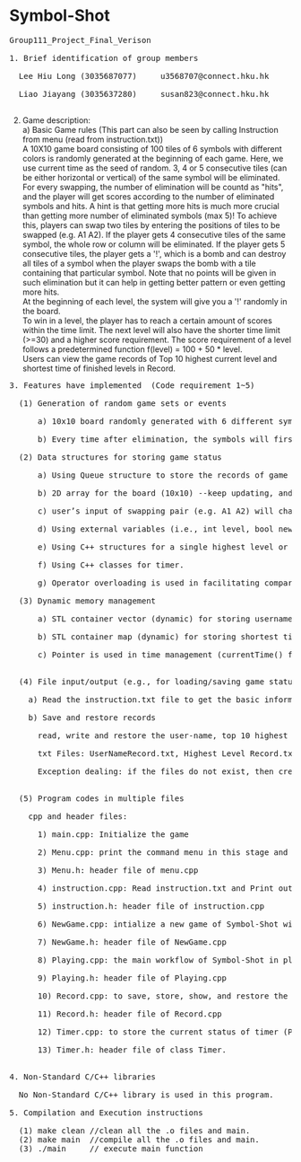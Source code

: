 # Symbol-Shot
<pre>
Group111_Project_Final_Verison <br />
1. Brief identification of group members<br />
  Lee Hiu Long (3035687077)		u3568707@connect.hku.hk<br />
  Liao Jiayang (3035637280)		susan823@connect.hku.hk<br />
</pre>
2. Game description:<br />
  a) Basic Game rules (This part can also be seen by calling Instruction from menu (read from instruction.txt))<br />
  A 10X10 game board consisting of 100 tiles of 6 symbols with different colors is randomly generated at the beginning of each game. Here, we use current time as the seed of random. 3, 4 or 5 consecutive tiles (can be either horizontal or vertical) of the same symbol will be eliminated. For every swapping, the number of elimination will be countd as "hits",  and the player will get scores according to the number of eliminated symbols and hits. A hint is that getting more hits is much more crucial than getting more number of eliminated symbols (max 5)!
  To achieve this, players can swap two tiles by entering the positions of tiles to be swapped (e.g. A1 A2). If the player gets 4 consecutive tiles of the same symbol, the whole row or column will be eliminated. If the player gets 5 consecutive tiles, the player gets a '!', which is a bomb and can destroy all tiles of a symbol when the player swaps the bomb with a tile containing that particular symbol. Note that no points will be given in such elimination but it can help in getting better pattern or even getting more hits.<br />
    At the beginning of each level, the system will give you a '!' randomly in the board.<br />
  To win in a level, the player has to reach a certain amount of scores within the time limit. The next level will also have the shorter time limit (>=30) and a higher score requirement. The score requirement of a level follows a predetermined function f(level) = 100 + 50 * level.<br />
  Users can view the game records of Top 10 highest current level and shortest time of finished levels in Record.<br />
<pre>
3. Features have implemented  (Code requirement 1~5)<br />
  (1) Generation of random game sets or events<br />
      a) 10x10 board randomly generated with 6 different symbols <br />
      b) Every time after elimination, the symbols will first fall down and then randomly generate new symbols in the blank area. After that, the game will print the new board. <br />
  (2) Data structures for storing game status<br />
      a) Using Queue structure to store the records of game (Highest evel, Shortest time, and User name)<br />
      b) 2D array for the board (10x10) --keep updating, and will be generated randomly when level starts<br />
      c) user’s input of swapping pair (e.g. A1 A2) will change to indices in 2D array for internal interpretation<br />
      d) Using external variables (i.e., int level, bool newBoard...) to store the current game progress.<br />
      e) Using C++ structures for a single highest level or shortest time record.<br />
      f) Using C++ classes for timer.<br />
      g) Operator overloading is used in facilitating comparison and sorting, for the map and vector of structures, to store the best or top 10 records with some special cases considered, such as same user will not appear twice in Highest Level, New record replace old record if the former surpasses the latter, if the value of a particular parameter is same then compare another parameter, etc.<br />
  (3) Dynamic memory management<br />
      a) STL container vector (dynamic) for storing username and top 10 higest level record, its functions are used, and its sorting algorithm is also used for the latter one.<br />
      b) STL container map (dynamic) for storing shortest time level record,with levels as the keys and ShortestTime structure as the values There is no level limit in our game, so the size of the map is dynamic.<br />
      c) Pointer is used in time management (currentTime() function in Timer.cpp)<br />
      
  (4) File input/output (e.g., for loading/saving game status)<br />
    a) Read the instruction.txt file to get the basic information of Symbol-Shot. <br />
    b) Save and restore records<br />
      read, write and restore the user-name, top 10 highest level, and short time of each level to txt files.<br />
      txt Files: UserNameRecord.txt, Highest Level Record.txt, Shortest Time Record.txt<br />
      Exception dealing: if the files do not exist, then create txt files for each saving.<br />
      
  (5) Program codes in multiple files<br />
    cpp and header files:<br />
      1) main.cpp: Initialize the game<br />
      2) Menu.cpp: print the command menu in this stage and enter the other part of Symbol-Shot according to user's input.<br />
      3) Menu.h: header file of menu.cpp<br />
      4) instruction.cpp: Read instruction.txt and Print out it in the console.<br />
      5) instruction.h: header file of instruction.cpp<br />
      6) NewGame.cpp: intialize a new game of Symbol-Shot with a new user name and some external variables.<br />
      7) NewGame.h: header file of NewGame.cpp<br />
      8) Playing.cpp: the main workflow of Symbol-Shot in playing stage.<br />
      9) Playing.h: header file of Playing.cpp<br />
      10) Record.cpp: to save, store, show, and restore the users' game records in Symbol-Shot. These records are saved in txt files, and can be accessed after quit the game.<br />
      11) Record.h: header file of Record.cpp<br />
      12) Timer.cpp: to store the current status of timer (Pause or not? Stop or not?) and return the time of every points.<br />
      13) Timer.h: header file of class Timer.<br />

4. Non-Standard C/C++ libraries<br />
  No Non-Standard C/C++ library is used in this program.
  
5. Compilation and Execution instructions<br />
  (1) make clean //clean all the .o files and main.
  (2) make main  //compile all the .o files and main.
  (3) ./main     // execute main function
</pre>

